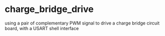 # charge_bridge_drive
using a pair of complementary PWM signal to drive a charge bridge circuit board, with a USART shell interface
